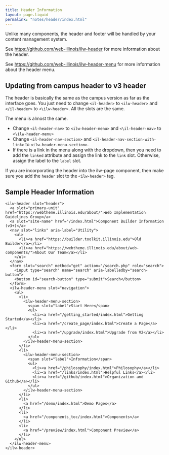 ```yaml
---
title: Header Information
layout: page.liquid
permalink: "notes/header/index.html"
---
```


Unlike many components, the header and footer will be handled by your content management system. 

See https://github.com/web-illinois/ilw-header for more information about the header. 

See https://github.com/web-illinois/ilw-header-menu for more information about the header menu. 

## Updating from campus header to v3 header

The header is basically the same as the campus version as far as the interface goes. You just need to change `<il-header>` to `<ilw-header>` and `</il-header>` to `<\ilw-header>`. All the slots are the same. 

The menu is almost the same. 
* Change `<il-header-nav>` to `<ilw-header-menu>` and `<\il-header-nav>` to `<\ilw-header-menu>`
* Change `<il-header-nav-section>` and `<il-header-nav-section-with-link>` to `<ilw-header-menu-section>`. 
* If there is a link in the menu along with the dropdown, then you need to add the `linked` attribute and assign the link to the `link` slot. Otherwise, assign the label to the `label` slot.

If you are incorporating the header into the ilw-page component, then make sure you add the `header` slot to the `<ilw-header>` tag.

## Sample Header Information

```
<ilw-header slot="header">
  <a slot="primary-unit" href="https://webtheme.illinois.edu/about/">Web Implementation Guidelines Group</a>
  <a slot="site-name" href="/index.html">Component Builder Information (v3+)</a>
  <nav slot="links" aria-label="Utility">
    <ul>
      <li><a href="https://builder.toolkit.illinois.edu">Old Builder</a></li>
      <li><a href="https://webtheme.illinois.edu/about/web-components/">About Our Team</a></li>
    </ul>
  </nav>
  <form slot="search" method="get" action="/search.php" role="search">
    <input type="search" name="search" aria-labelledby="search-button">
    <button id="search-button" type="submit">Search</button>
  </form>
  <ilw-header-menu slot="navigation">
    <ul>
      <li>
        <ilw-header-menu-section>
          <span slot="label">Start Here</span>
          <ul>
            <li><a href="/getting_started/index.html">Getting Started</a></li>
            <li><a href="/create_page/index.html">Create a Page</a></li>
            <li><a href="/upgrade/index.html">Upgrade from V2</a></li>
          </ul>
        </ilw-header-menu-section>
      </li>
      <li>
        <ilw-header-menu-section>
          <span slot="label">Information</span>
          <ul>
            <li><a href="/philosophy/index.html">Philosophy</a></li>
            <li><a href="/links/index.html">Helpful Links</a></li>
            <li><a href="/github/index.html">Organization and Github</a></li>
          </ul>
        </ilw-header-menu-section>
      </li>
      <li>
        <a href="/demo/index.html">Demo Pages</a>
      </li>
      <li>
        <a href="/components_toc/index.html">Components</a>
      </li>
      <li>
        <a href="/preview/index.html">Component Preview</a>
      </li>
    </ul>
  </ilw-header-menu>
</ilw-header>
```
